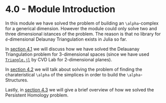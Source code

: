 # 4.0 - Module Introduction

In this module we have solved the problem of building an ``\alpha``-complex for a generical dimension. However the module could only solve two and three dimensional istances of the problem. The reason is that no library for ``d``-dimensional Delaunay Triangulation exists in Julia so far.

In [section 4.1](https://eonofri04.github.io/AlphaStructures.jl/delaunay-impl/) we will discuss how we have solved the Delauanay Triangulation problem for 3-dimensional spaces (since we have used [`Triangle.jl`](https://github.com/cvdlab/Triangle.jl) by CVD Lab for 2-dimensional planes).

In [section 4.2](https://eonofri04.github.io/AlphaStructures.jl/alpha-structures-impl/) we will talk about solving the problem of finding the charateristical ``\alpha`` of the simplices in order to build the ``\alpha``-Structures.

Lastly, in [section 4.3](https://eonofri04.github.io/AlphaStructures.jl/persistent-homology-impl/) we will give a brief overview of how we solved the Persistent Homology problem.